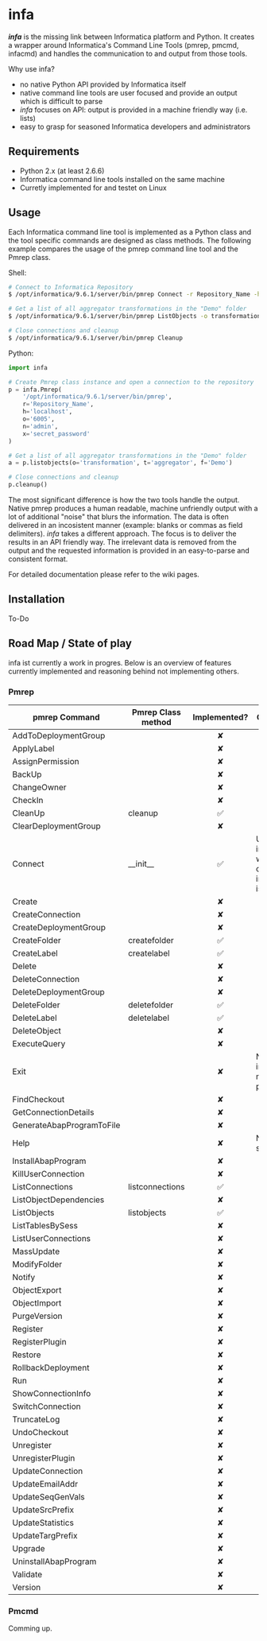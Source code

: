 # infa

**_infa_** is the missing link between Informatica platform and Python. It creates a wrapper around Informatica's Command Line Tools (pmrep, pmcmd, infacmd) and handles the communication to and output from those tools.

Why use infa?
* no native Python API provided by Informatica itself
* native command line tools are user focused and provide an output which is difficult to parse
* _infa_ focuses on API: output is provided in a machine friendly way (i.e. lists)
* easy to grasp for seasoned Informatica developers and administrators

## Requirements

* Python 2.x (at least 2.6.6)
* Informatica command line tools installed on the same machine
* Curretly implemented for and testet on Linux

## Usage

Each Informatica command line tool is implemented as a Python class and the tool specific commands are designed as class methods.
The following example compares the usage of the pmrep command line tool and the Pmrep class.

Shell:
```sh
# Connect to Informatica Repository
$ /opt/informatica/9.6.1/server/bin/pmrep Connect -r Repository_Name -h localhost -o 6005 -n admin -x secret_password

# Get a list of all aggregator transformations in the "Demo" folder
$ /opt/informatica/9.6.1/server/bin/pmrep ListObjects -o transformation -t aggregator -f Demo

# Close connections and cleanup
$ /opt/informatica/9.6.1/server/bin/pmrep Cleanup
```

Python:
```Python
import infa

# Create Pmrep class instance and open a connection to the repository
p = infa.Pmrep(
    '/opt/informatica/9.6.1/server/bin/pmrep',
    r='Repository_Name',
    h='localhost',
    o='6005',
    n='admin',
    x='secret_password'
)

# Get a list of all aggregator transformations in the "Demo" folder
a = p.listobjects(o='transformation', t='aggregator', f='Demo')

# Close connections and cleanup
p.cleanup()
```
The most significant difference is how the two tools handle the output. Native pmrep produces a human readable, machine unfriendly output with a lot of additional "noise" that blurs the information. The data is often delivered in an incosistent manner (example: blanks or commas as field delimiters).
_infa_ takes a different approach. The focus is to deliver the results in an API friendly way. The irrelevant data is removed from the output and the requested information is provided in an easy-to-parse and consistent format.

For detailed documentation please refer to the wiki pages.

## Installation

To-Do

## Road Map / State of play

infa ist currently a work in progres. Below is an overview of features currently implemented and reasoning behind not implementing others.

### Pmrep

| pmrep Command                       | Pmrep Class method                 | Implemented? | Comment  |
| ------------------------------------|------------------------------------|:------------:|----------|
| AddToDeploymentGroup                |                                    | ✘           |          |
| ApplyLabel                          |                                    | ✘           |          |
| AssignPermission                    |                                    | ✘           |          |
| BackUp                              |                                    | ✘           |          |
| ChangeOwner                         |                                    | ✘           |          |
| CheckIn                             |                                    | ✘           |          |
| CleanUp                             | cleanup                            | ✅           |        |
| ClearDeploymentGroup                |                                    | ✘           |          |
| Connect                             | \_\_init\_\_                           | ✅          |Used implicitly when class instance is created|
| Create                              |                                    | ✘           |          |
| CreateConnection                    |                                    | ✘           |          |
| CreateDeploymentGroup               |                                    | ✘           |          |
| CreateFolder                        | createfolder                       | ✅           |          |
| CreateLabel                         | createlabel                        | ✅          |          |
| Delete                              |                                    | ✘           |          |
| DeleteConnection                    |                                    | ✘           |          |
| DeleteDeploymentGroup               |                                    | ✘           |          |
| DeleteFolder                        | deletefolder                       | ✅          |          |
| DeleteLabel                         | deletelabel                        | ✅          |          |
| DeleteObject                        |                                    | ✘           |          |
| ExecuteQuery                        |                                    | ✘           |          |
| Exit                                |                                    | ✘           |No interactive mode planned|
| FindCheckout                        |                                    | ✘           |          |
| GetConnectionDetails                |                                    | ✘           |          |
| GenerateAbapProgramToFile           |                                    | ✘           |          |
| Help                                |                                    | ✘           |Not supported|
| InstallAbapProgram                  |                                    | ✘           |          |
| KillUserConnection                  |                                    | ✘           |          |
| ListConnections                     | listconnections                    | ✅          |          |
| ListObjectDependencies              |                                    | ✘           |          |
| ListObjects                         | listobjects                        | ✅          |          |
| ListTablesBySess                    |                                    | ✘           |          |
| ListUserConnections                 |                                    | ✘           |          |
| MassUpdate                          |                                    | ✘           |          |
| ModifyFolder                        |                                    | ✘           |          |
| Notify                              |                                    | ✘           |          |
| ObjectExport                        |                                    | ✘           |          |
| ObjectImport                        |                                    | ✘           |          |
| PurgeVersion                        |                                    | ✘           |          |
| Register                            |                                    | ✘           |          |
| RegisterPlugin                      |                                    | ✘           |          |
| Restore                             |                                    | ✘           |          |
| RollbackDeployment                  |                                    | ✘           |          |
| Run                                 |                                    | ✘           |          |
| ShowConnectionInfo                  |                                    | ✘           |          |
| SwitchConnection                    |                                    | ✘           |          |
| TruncateLog                         |                                    | ✘           |          |
| UndoCheckout                        |                                    | ✘           |          |
| Unregister                          |                                    | ✘           |          |
| UnregisterPlugin                    |                                    | ✘           |          |
| UpdateConnection                    |                                    | ✘           |          |
| UpdateEmailAddr                     |                                    | ✘           |          |
| UpdateSeqGenVals                    |                                    | ✘           |          |
| UpdateSrcPrefix                     |                                    | ✘           |          |
| UpdateStatistics                    |                                    | ✘           |          |
| UpdateTargPrefix                    |                                    | ✘           |          |
| Upgrade                             |                                    | ✘           |          |
| UninstallAbapProgram                |                                    | ✘           |          |
| Validate                            |                                    | ✘           |          |
| Version                             |                                    | ✘           |          |

### Pmcmd

Comming up.
